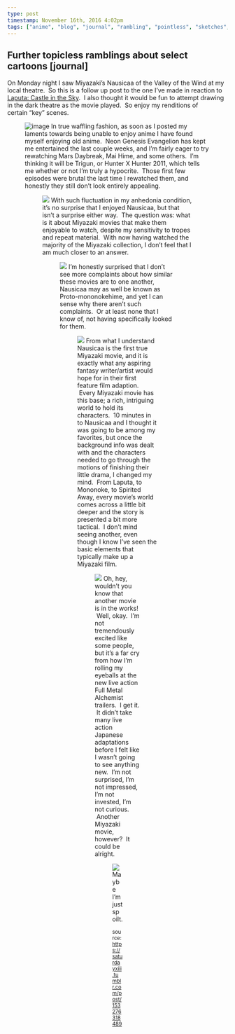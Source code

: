 ```yaml
---
type: post
timestamp: November 16th, 2016 4:02pm
tags: ["anime", "blog", "journal", "rambling", "pointless", "sketches", "ink", "illustration", "copying", "art", "nausicaa", "Thoughts", "movie"]
---
```

## Further topicless ramblings about select cartoons [journal] ##
On Monday night I saw Miyazaki’s Nausicaa of the Valley of the Wind at my local theatre.  So this is a follow up post to the one I’ve made in reaction to <a href="http://saturdayxiii.tumblr.com/post/151944972574/laputa-and-self-reflection-regarding-anime" target="_blank">Laputa: Castle in the Sky</a>.  I also thought it would be fun to attempt drawing in the dark theatre as the movie played.  So enjoy my renditions of certain “key” scenes.
<figure data-orig-width="2841" data-orig-height="3958" class="tmblr-full"><img src="https://64.media.tumblr.com/85eb0f61913d3dcc775b8b8ee9934928/tumblr_inline_ogr8y5vlgz1rnrp45_540.jpg" alt="image" data-orig-width="2841" data-orig-height="3958"/>
In true waffling fashion, as soon as I posted my laments towards being unable to enjoy anime I have found myself enjoying old anime.  Neon Genesis Evangelion has kept me entertained the last couple weeks, and I’m fairly eager to try rewatching Mars Daybreak, Mai Hime, and some others.  I’m thinking it will be Trigun, or Hunter X Hunter 2011, which tells me whether or not I’m truly a hypocrite.  Those first few episodes were brutal the last time I rewatched them, and honestly they still don’t look entirely appealing.
<figure class="tmblr-full" data-orig-height="3719" data-orig-width="2184"><img src="https://64.media.tumblr.com/ea95b35294ad3f386c5301a0dffa0a6c/tumblr_inline_ogrbqcw4pZ1rnrp45_540.jpg" data-orig-height="3719" data-orig-width="2184"/>
With such fluctuation in my anhedonia condition, it’s no surprise that I enjoyed Nausicaa, but that isn’t a surprise either way.  The question was: what is it about Miyazaki movies that make them enjoyable to watch, despite my sensitivity to tropes and repeat material.  With now having watched the majority of the Miyazaki collection, I don’t feel that I am much closer to an answer.  
<figure class="tmblr-full" data-orig-height="3628" data-orig-width="2285"><img src="https://64.media.tumblr.com/fd8e461461064cc269f808a7b5071ee2/tumblr_inline_ogrbqp4uRY1rnrp45_540.jpg" data-orig-height="3628" data-orig-width="2285"/>
I’m honestly surprised that I don’t see more complaints about how similar these movies are to one another, Nausicaa may as well be known as Proto-mononokehime, and yet I can sense why there aren’t such complaints.  Or at least none that I know of, not having specifically looked for them.  
<figure class="tmblr-full" data-orig-height="2877" data-orig-width="2132"><img src="https://64.media.tumblr.com/d6331f05a9687c4c533f5ff61bb8a9b0/tumblr_inline_ogrbqvsazc1rnrp45_540.jpg" data-orig-height="2877" data-orig-width="2132"/>
From what I understand Nausicaa is the first true Miyazaki movie, and it is exactly what any aspiring fantasy writer/artist would hope for in their first feature film adaption.  Every Miyazaki movie has this base; a rich, intriguing world to hold its characters.  10 minutes in to Nausicaa and I thought it was going to be among my favorites, but once the background info was dealt with and the characters needed to go through the motions of finishing their little drama, I changed my mind.  From Laputa, to Mononoke, to Spirited Away, every movie’s world comes across a little bit deeper and the story is presented a bit more tactical.  I don’t mind seeing another, even though I know I’ve seen the basic elements that typically make up a Miyazaki film.
<figure class="tmblr-full" data-orig-height="3653" data-orig-width="2543"><img src="https://64.media.tumblr.com/7ae6e4748e823d97ed5e8ddf1da6eb4e/tumblr_inline_ogrbrfYGRq1rnrp45_540.jpg" data-orig-height="3653" data-orig-width="2543"/>
Oh, hey, wouldn’t you know that another movie is in the works!  Well, okay.  I’m not tremendously excited like some people, but it’s a far cry from how I’m rolling my eyeballs at the new live action Full Metal Alchemist trailers.  I get it.  It didn’t take many live action Japanese adaptations before I felt like I wasn’t going to see anything new.  I’m not surprised, I’m not impressed, I’m not invested, I’m not curious.  Another Miyazaki movie, however?  It could be alright.
<figure class="tmblr-full" data-orig-height="1190" data-orig-width="2711"><img src="https://64.media.tumblr.com/b170ba4ec5633f2adb84c3f8eb6eb278/tumblr_inline_ogrbpfAS8u1rnrp45_540.jpg" data-orig-height="1190" data-orig-width="2711"/>
Maybe I’m just spoilt.
      
      
      
  
<small>source: https://saturdayxiii.tumblr.com/post/153276318489</small>